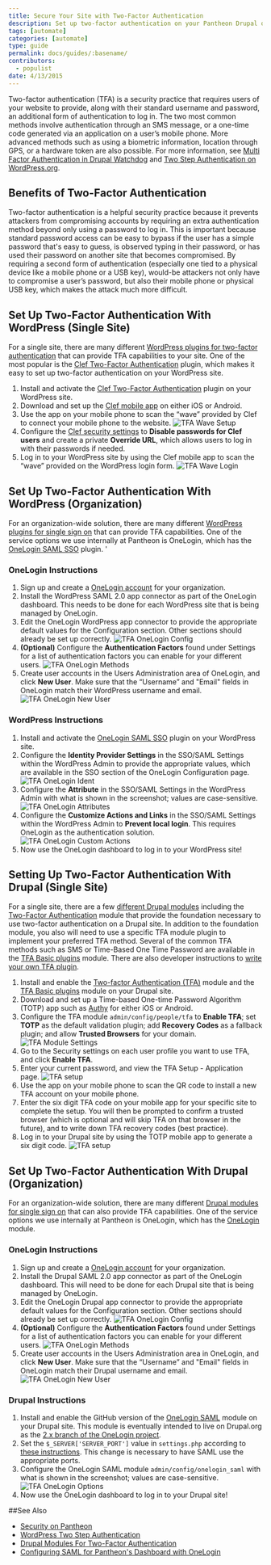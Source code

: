 ```yaml
---
title: Secure Your Site with Two-Factor Authentication
description: Set up two-factor authentication on your Pantheon Drupal or WordPress site as an added security measure.
tags: [automate]
categories: [automate]
type: guide
permalink: docs/guides/:basename/
contributors:
  - populist
date: 4/13/2015
---
```

Two-factor authentication (TFA) is a security practice that requires users of your website to provide, along with their standard username and password, an additional form of authentication to log in. The two most common methods involve authentication through an SMS message, or a one-time code generated via an application on a user’s mobile phone. More advanced methods such as using a biometric information, location through GPS, or a hardware token are also possible. For more information, see [Multi Factor Authentication in Drupal Watchdog](http://drupalwatchdog.com/volume-2/issue-2/multi-factor-authentication) and [Two Step Authentication on WordPress.org](http://codex.wordpress.org/Two_Step_Authentication).

## Benefits of Two-Factor Authentication

Two-factor authentication is a helpful security practice because it prevents attackers from compromising accounts by requiring an extra authentication method beyond only using a password to log in. This is important because standard password access can be easy to bypass if the user has a simple password that's easy to guess, is observed typing in their password, or has used their password on another site that becomes compromised. By requiring a second form of authentication (especially one tied to a physical device like a mobile phone or a USB key), would-be attackers not only have to compromise a user’s password, but also their mobile phone or physical USB key, which makes the attack much more difficult.

## Set Up Two-Factor Authentication With WordPress (Single Site)

For a single site, there are many different [WordPress plugins for two-factor authentication](https://wordpress.org/plugins/tags/two-factor-authentication) that can provide TFA capabilities to your site. One of the most popular is the [Clef Two-Factor Authentication](https://wordpress.org/plugins/wpclef/) plugin, which makes it easy to set up two-factor authentication on your WordPress site.

1. Install and activate the [Clef Two-Factor Authentication](https://wordpress.org/plugins/wpclef/) plugin on your WordPress site.
2. Download and set up the [Clef mobile app](https://getclef.com/apps/) on either iOS or Android.
3. Use the app on your mobile phone to scan the “wave” provided by Clef to connect your mobile phone to the website.
![TFA Wave Setup](/source/docs/assets/images/tfa-wave-setup.png)
4. Configure the [Clef security settings](http://support.getclef.com/article/60-recommended-password-settings-for-clef-wordpress-plugin) to **Disable passwords for Clef users** and create a private **Override URL**, which allows users to log in with their passwords if needed.
5. Log in to your WordPress site by using the Clef mobile app to scan the “wave” provided on the WordPress login form.
![TFA Wave Login](/source/docs/assets/images/tfa-wave-login.png)


## Set Up Two-Factor Authentication With WordPress (Organization)

For an organization-wide solution, there are many different [WordPress plugins for single sign on](https://wordpress.org/plugins/tags/single-sign-on) that can provide TFA capabilities. One of the service options we use internally at Pantheon is OneLogin, which has the [OneLogin SAML SSO](https://wordpress.org/plugins/onelogin-saml-sso/) plugin. '

### OneLogin Instructions

1. Sign up and create a [OneLogin account](https://www.onelogin.com/) for your organization.
2. Install the WordPress SAML 2.0 app connector as part of the OneLogin dashboard. This needs to be done for each WordPress site that is being managed by OneLogin.
3. Edit the OneLogin WordPress app connector to provide the appropriate default values for the Configuration section. Other sections should already be set up correctly.
![TFA OneLogin Config](/source/docs/assets/images/tfa-wp-onelogin-config.png)
4. **(Optional)** Configure the **Authentication Factors** found under Settings for a list of authentication factors you can enable for your different users.
![TFA OneLogin Methods](/source/docs/assets/images/tfa-onelogin-tfa-methods.png)
5. Create user accounts in the Users Administration area of OneLogin, and click **New User**. Make sure that the “Username” and "Email" fields in OneLogin match their WordPress username and email.
![TFA OneLogin New User](/source/docs/assets/images/tfa-onelogin-new-user.png)

### WordPress Instructions

1. Install and activate the [OneLogin SAML SSO](https://wordpress.org/plugins/onelogin-saml-sso/) plugin on your WordPress site.
2. Configure the **Identity Provider Settings** in the SSO/SAML Settings within the WordPress Admin to provide the appropriate values, which are available in the SSO section of the OneLogin Configuration page.
![TFA OneLogin Ident](/source/docs/assets/images/tfa-wp-onelogin-ident.png)
3. Configure the **Attribute** in the SSO/SAML Settings in the WordPress Admin with what is shown in the screenshot; values are case-sensitive.
![TFA OneLogin Attributes](/source/docs/assets/images/tfa-wp-onelogin-attribute.png)
4. Configure the **Customize Actions and Links** in the SSO/SAML Settings within the WordPress Admin to **Prevent local login**. This requires OneLogin as the authentication solution.
![TFA OneLogin Custom Actions](/source/docs/assets/images/tfa-onelogin-custom-actions.png)
5. Now use the OneLogin dashboard to log in to your WordPress site!

## Setting Up Two-Factor Authentication With Drupal (Single Site)

For a single site, there are a few [different Drupal modules](https://groups.drupal.org/node/235938) including the [Two-Factor Authentication](https://www.drupal.org/project/tfa) module that provide the foundation necessary to use two-factor authentication on a Drupal site. In addition to the foundation module, you also will need to use a specific TFA module plugin to implement your preferred TFA method. Several of the common TFA methods such as SMS or Time-Based One Time Password are available in the [TFA Basic plugins](https://www.drupal.org/project/tfa_basic) module. There are also developer instructions to [write your own TFA plugin](https://www.drupal.org/node/1663240#dev).

1. Install and enable the [Two-factor Authentication (TFA)](https://www.drupal.org/project/tfa) module and the [TFA Basic plugins](https://www.drupal.org/project/tfa_basic) module on your Drupal site.
2. Download and set up a Time-based One-time Password Algorithm (TOTP) app such as [Authy](https://www.authy.com/users) for either iOS or Android.
3. Configure the TFA module `admin/config/people/tfa` to **Enable TFA**; set **TOTP** as the default validation plugin; add **Recovery Codes** as a fallback plugin; and allow **Trusted Browsers** for your domain.
![TFA Module Settings](/source/docs/assets/images/tfa-drupal-module-settings.png)
4. Go to the Security settings on each user profile you want to use TFA, and click **Enable TFA**.
5. Enter your current password, and view the TFA Setup - Application page.
![TFA setup](/source/docs/assets/images/tfa-drupal-otp-setup.png)
6. Use the app on your mobile phone to scan the QR code to install a new TFA account on your mobile phone.
7. Enter the six digit TFA code on your mobile app for your specific site to complete the setup. You will then be prompted to confirm a trusted browser (which is optional and will skip TFA on that browser in the future), and to write down TFA recovery codes (best practice).
8. Log in to your Drupal site by using the TOTP mobile app to generate a six digit code.
![TFA setup](/source/docs/assets/images/tfa-drupal-login.png)


## Set Up Two-Factor Authentication With Drupal (Organization)

For an organization-wide solution, there are many different [Drupal modules for single sign on](https://groups.drupal.org/node/182004) that can also provide TFA capabilities. One of the service options we use internally at Pantheon is OneLogin, which has the [OneLogin](https://www.drupal.org/project/onelogin) module.

### OneLogin Instructions

1. Sign up and create a [OneLogin account](https://www.onelogin.com/) for your organization.
2. Install the Drupal SAML 2.0 app connector as part of the OneLogin dashboard. This will need to be done for each Drupal site that is being managed by OneLogin.
3. Edit the OneLogin Drupal app connector to provide the appropriate default values for the Configuration section. Other sections should already be set up correctly.
![TFA OneLogin Config](/source/docs/assets/images/tfa-drupal-onelogin-config.png)
4. **(Optional)** Configure the **Authentication Factors** found under Settings for a list of authentication factors you can enable for your different users.
![TFA OneLogin Methods](/source/docs/assets/images/tfa-onelogin-tfa-methods.png)
5. Create user accounts in the Users Administration area in OneLogin, and click **New User**. Make sure that the “Username” and "Email" fields in OneLogin match their Drupal username and email.
![TFA OneLogin New User](/source/docs/assets/images/tfa-onelogin-new-user.png)

### Drupal Instructions

1. Install and enable the GitHub version of the [OneLogin SAML](https://github.com/onelogin/drupal-saml) module on your Drupal site. This module is eventually intended to live on Drupal.org as the [2.x branch of the OneLogin project](https://www.drupal.org/project/onelogin).
2. Set the `$_SERVER['SERVER_PORT']` value in `settings.php` according to [these instructions](/docs/server_name-and-server_port). This change is necessary to have SAML use the appropriate ports.   
3. Configure the OneLogin SAML module `admin/config/onelogin_saml` with what is shown in the screenshot; values are case-sensitive.
![TFA OneLogin Options](/source/docs/assets/images/tfa-drupal-onelogin-options.png)
4. Now use the OneLogin dashboard to log in to your Drupal site!

##See Also
- [Security on Pantheon](https://pantheon.io/security)
- [WordPress Two Step Authentication](http://codex.wordpress.org/Two_Step_Authentication)
- [Drupal Modules For Two-Factor Authentication](https://groups.drupal.org/node/235938)
- [Configuring SAML for Pantheon's Dashboard with OneLogin](https://onelogin.zendesk.com/hc/en-us/articles/204356174-Configuring-SAML-for-Pantheon)
